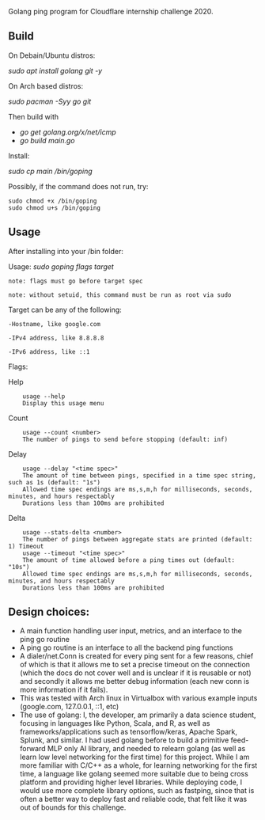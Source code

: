 Golang ping program for Cloudflare internship challenge 2020.

## Build
On Debain/Ubuntu distros:

*sudo apt install golang git -y*

On Arch based distros:

*sudo pacman -Syy go git*

Then build with 
* *go get golang.org/x/net/icmp*
* *go build main.go*

Install:

*sudo cp main /bin/goping*

Possibly, if the command does not run, try:
    
    sudo chmod +x /bin/goping
    sudo chmod u+s /bin/goping

## Usage

After installing into your /bin folder:

Usage: *sudo goping flags target*

    note: flags must go before target spec

    note: without setuid, this command must be run as root via sudo

Target can be any of the following:

    -Hostname, like google.com

    -IPv4 address, like 8.8.8.8

    -IPv6 address, like ::1

Flags:

Help

        usage --help
        Display this usage menu
Count

        usage --count <number>
        The number of pings to send before stopping (default: inf)
Delay

        usage --delay "<time spec>"
        The amount of time between pings, specified in a time spec string, such as 1s (default: "1s")
        Allowed time spec endings are ms,s,m,h for milliseconds, seconds, minutes, and hours respectably
        Durations less than 100ms are prohibited
Delta

        usage --stats-delta <number>
        The number of pings between aggregate stats are printed (default: 1) Timeout
        usage --timeout "<time spec>"
        The amount of time allowed before a ping times out (default: "10s")
        Allowed time spec endings are ms,s,m,h for milliseconds, seconds, minutes, and hours respectably
        Durations less than 100ms are prohibited

## Design choices:
- A main function handling user input, metrics, and an interface to the ping go routine
- A ping go routine is an interface to all the backend ping functions
- A dialer/net.Conn is created for every ping sent for a few reasons, chief of which is that it allows me to set a precise timeout on the connection (which the docs do not cover well and is unclear if it is reusable or not) and secondly it allows me better debug information (each new conn is more information if it fails). 
- This was tested with Arch linux in Virtualbox with various example inputs (google.com, 127.0.0.1, ::1, etc)
- The use of golang: I, the developer, am primarily a data science student, focusing in languages like Python, Scala, and R, as well as frameworks/applications such as tensorflow/keras, Apache Spark, Splunk, and similar. I had used golang before to build a primitive feed-forward MLP only AI library, and needed to relearn golang (as well as learn low level networking for the first time) for this project. While I am more familiar with C/C++ as a whole, for learning networking for the first time, a language like golang seemed more suitable due to being cross platform and providing higher level libraries. While deploying code, I would use more complete library options, such as fastping, since that is often a better way to deploy fast and reliable code, that felt like it was out of bounds for this challenge.